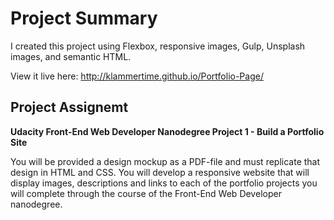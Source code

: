 # Project Summary
 I created this project using Flexbox, responsive images, Gulp, Unsplash images, and semantic HTML.

View it live here: http://klammertime.github.io/Portfolio-Page/

## Project Assignemt
**Udacity Front-End Web Developer Nanodegree Project 1 - Build a Portfolio Site**

You will be provided a design mockup as a PDF-file and must replicate that design in HTML and CSS. You will develop a responsive website that will display images, descriptions and links to each of the portfolio projects you will complete through the course of the Front-End Web Developer nanodegree.